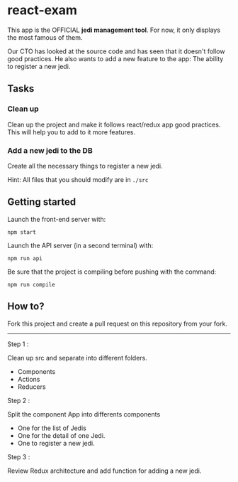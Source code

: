 # react-exam 

This app is the OFFICIAL **jedi management tool**. For now, it only
displays the most famous of them.
 
Our CTO has looked at the source code and has seen that it doesn't follow
good practices.
He also wants to add a new feature to the app: The ability to register 
a new jedi.

## Tasks
### Clean up
Clean up the project and make it follows react/redux app good
practices. This will help you to add to it more features.

### Add a new jedi to the DB
Create all the necessary things to register a new jedi.

Hint: All files that you should modify are in `./src`

## Getting started
Launch the front-end server with:
```
npm start
```

Launch the API server (in a second terminal) with:
```
npm run api
```

Be sure that the project is compiling before pushing with the command:
```
npm run compile
```

## How to?
Fork this project and create a pull request on this repository from your fork.

---

Step 1 : 

Clean up src and separate into different folders.

- Components
- Actions 
- Reducers

Step 2 : 

Split the component App into differents components

- One for the list of Jedis
- One for the detail of one Jedi.
- One to register a new jedi.

Step 3 : 

Review Redux architecture and add function for adding a new jedi.


